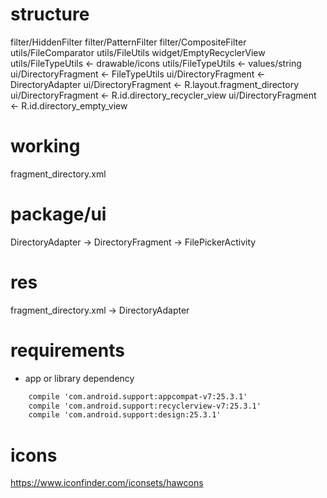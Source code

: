 # structure 
filter/HiddenFilter
filter/PatternFilter 
filter/CompositeFilter
utils/FileComparator 
utils/FileUtils
widget/EmptyRecyclerView
utils/FileTypeUtils <- drawable/icons 
utils/FileTypeUtils <- values/string
ui/DirectoryFragment <- FileTypeUtils
ui/DirectoryFragment <- DirectoryAdapter
ui/DirectoryFragment <- R.layout.fragment_directory
ui/DirectoryFragment <- R.id.directory_recycler_view
ui/DirectoryFragment <- R.id.directory_empty_view


# working
fragment_directory.xml

# package/ui
DirectoryAdapter -> DirectoryFragment -> FilePickerActivity


# res
fragment_directory.xml -> DirectoryAdapter

# requirements 
- app or library dependency 
```xml
    compile 'com.android.support:appcompat-v7:25.3.1'
    compile 'com.android.support:recyclerview-v7:25.3.1'
    compile 'com.android.support:design:25.3.1'
```

# icons 
https://www.iconfinder.com/iconsets/hawcons